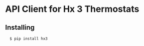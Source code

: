 API Client for Hx 3 Thermostats
===============================

Installing
----------

```shell
  $ pip install hx3
```

